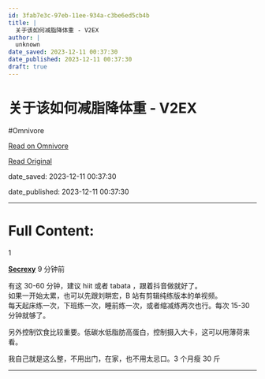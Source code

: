 ```yaml
---
id: 3fab7e3c-97eb-11ee-934a-c3be6ed5cb4b
title: |
  关于该如何减脂降体重 - V2EX
author: |
  unknown
date_saved: 2023-12-11 00:37:30
date_published: 2023-12-11 00:37:30
draft: true
---
```


# 关于该如何减脂降体重 - V2EX
#Omnivore

[Read on Omnivore](https://omnivore.app/me/v-2-ex-18c577ac808)

[Read Original](https://www.v2ex.com/t/999353)

date_saved: 2023-12-11 00:37:30

date_published: 2023-12-11 00:37:30

--- 

# Full Content: 

1

**[Secrexy](https://www.v2ex.com/member/Secrexy)** 9 分钟前 

有这 30-60 分钟，建议 hiit 或者 tabata ，跟着抖音做就好了。  
如果一开始太累，也可以先跟刘畊宏，B 站有剪辑纯练版本的单视频。  
每天起床练一次，下班练一次，睡前练一次，或者缩减练两次也行。每次 15-30 分钟就够了。

另外控制饮食比较重要。低碳水低脂肪高蛋白，控制摄入大卡，这可以用薄荷来看。

我自己就是这么整，不用出门，在家，也不用太忌口。3 个月瘦 30 斤

---

